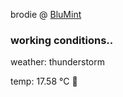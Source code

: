 brodie @ [BluMint](https://www.linkedin.com/company/blumint-io/)

<!--weather_start-->
### working conditions..

weather: thunderstorm 

temp: 17.58 °C 👕

<!--weather_end-->
